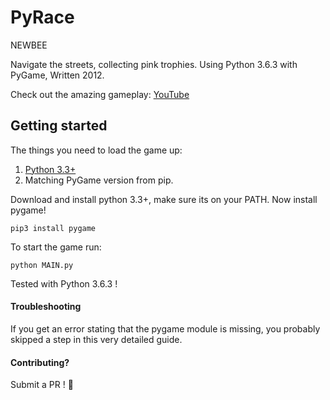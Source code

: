 PyRace
======
NEWBEE

Navigate the streets, collecting pink trophies. Using Python 3.6.3 with PyGame, Written 2012.

Check out the amazing gameplay: [YouTube](https://www.youtube.com/watch?v=qeH_a2uWX2Y&lc=z22csz2zjmjttphwr04t1aokguyhrl0rts2b5fheunvkrk0h00410)

## Getting started
The things you need to load the game up:
1. [Python 3.3+](https://www.python.org/downloads/)
2. Matching PyGame version from pip.

Download and install python 3.3+, make sure its on your PATH. Now install pygame!
```
pip3 install pygame
```
To start the game run:
```
python MAIN.py
```

Tested with Python 3.6.3 !

#### Troubleshooting
If you get an error stating that the pygame module is missing, you probably skipped a step in this very detailed guide.

#### Contributing?
Submit a PR ! :sparkling_heart:
